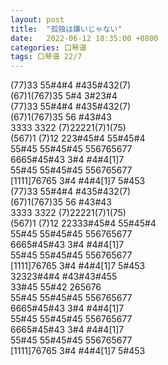 ```yaml
---
layout: post
title:  "孤独は嫌いじゃない"
date:   2022-06-12 18:35:00 +0800
categories: 口琴谱
tags: 口琴谱 22/7
---
```

(77)33 55#4#4 #435#432(7)  
(67)1(767)35 5#4 3#23#4  
(77)33 55#4#4 #435#432(7)  
(67)1(767)35 56 #43#43  
3333 3322 (7)22221(7)1(75)  
(567)1 (7)12 223#45#4 55#45#4  
55#45 55#45#45 556765677  
6665#45#43 3#4 #4#4[1]7  
55#45 55#45#45 556765677  
[1111]76765 3#4 #4#4[1]7 5#453  
(77)33 55#4#4 #435#432(7)  
(67)1(767)35 56 #43#43  
3333 3322 (7)22221(7)1(75)  
(567)1 (7)12 22333#45#4 55#45#4  
55#45 55#45#45 556765677  
6665#45#43 3#4 #4#4[1]7  
55#45 55#45#45 556765677  
[1111]76765 3#4 #4#4[1]7 5#453  
32323#4#4 #43#43#455  
33#45 55#42 265676  
55#45 55#45#45 556765677  
6665#45#43 3#4 #4#4[1]7  
55#45 55#45#45 556765677  
6665#45#43 3#4 #4#4[1]7  
55#45 55#45#45 556765677  
[1111]76765 3#4 #4#4[1]7 5#453  